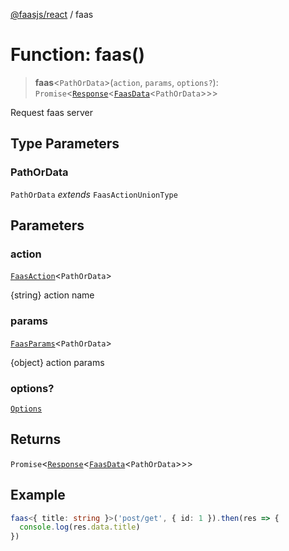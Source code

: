 [@faasjs/react](../README.md) / faas

# Function: faas()

> **faas**\<`PathOrData`\>(`action`, `params`, `options?`): `Promise`\<[`Response`](../classes/Response.md)\<[`FaasData`](../type-aliases/FaasData.md)\<`PathOrData`\>\>\>

Request faas server

## Type Parameters

### PathOrData

`PathOrData` *extends* `FaasActionUnionType`

## Parameters

### action

[`FaasAction`](../type-aliases/FaasAction.md)\<`PathOrData`\>

{string} action name

### params

[`FaasParams`](../type-aliases/FaasParams.md)\<`PathOrData`\>

{object} action params

### options?

[`Options`](../type-aliases/Options.md)

## Returns

`Promise`\<[`Response`](../classes/Response.md)\<[`FaasData`](../type-aliases/FaasData.md)\<`PathOrData`\>\>\>

## Example

```ts
faas<{ title: string }>('post/get', { id: 1 }).then(res => {
  console.log(res.data.title)
})
```
